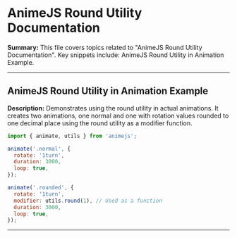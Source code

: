 # AnimeJS Round Utility Documentation

**Summary:** This file covers topics related to "AnimeJS Round Utility Documentation". Key snippets include: AnimeJS Round Utility in Animation Example.

---

## AnimeJS Round Utility in Animation Example

**Description:** Demonstrates using the round utility in actual animations. It creates two animations, one normal and one with rotation values rounded to one decimal place using the round utility as a modifier function.

```javascript
import { animate, utils } from 'animejs';

animate('.normal', {
  rotate: '1turn',
  duration: 3000,
  loop: true,
});

animate('.rounded', {
  rotate: '1turn',
  modifier: utils.round(1), // Used as a function
  duration: 3000,
  loop: true,
});
```

---